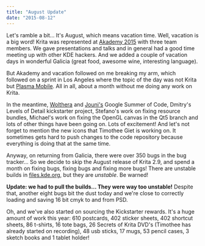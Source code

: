 ```yaml
---
title: "August Update"
date: "2015-08-12"
---
```


Let's ramble a bit... It's August, which means vacation time. Well, vacation is a big word! Krita was represented at [Akademy 2015](https://akademy.kde.org/2015) with three team members. We gave presentations and talks and in general had a good time meeting up with other KDE hackers. And we added a couple of vacation days in wonderful Galicia (great food, awesome wine, interesting language).

But Akademy and vacation followed on me breaking my arm, which followed on a sprint in Los Angeles where the topic of the day was not Krita but [Plasma Mobile](http://plasma-mobile.org/). All in all, about a month without me doing any work on Krita.

In the meantime, [Wolthera](http://wolthera.info/?p=774) and [Jouni's](http://kritaanimation.blogspot.nl/2015/07/playback-and-export.html) Google Summer of Code, Dmitry's Levels of Detail kickstarter project, Stefano's work on fixing resource bundles, Michael's work on fixing the OpenGL canvas in the Qt5 branch and lots of other things have been going on. Lots of excitement! And let's not forget to mention the new icons that Timothee Giet is working on. It sometimes gets hard to push changes to the code repository because everything is doing that at the same time.

Anyway, on returning from Galicia, there were over 350 bugs in the bug tracker... So we decide to skip the August release of Krita 2.9, and spend a month on fixing bugs, fixing bugs and fixing more bugs! There are unstable builds in [files.kde.org](http://files.kde.org/krita/), but they are _unstable_. Be warned!

**Update: we had to pull the builds... They were way too unstable!** Despite that, another eight bugs bit the dust today and we're close to correctly loading and saving 16 bit cmyk to and from PSD.

Oh, and we've also started on sourcing the Kickstarter rewards. It's a huge amount of work this year: 610 postcards, 402 sticker sheets, 402 shortcut sheets, 86 t-shirts, 16 tote bags, 26 Secrets of Krita DVD's (Timothee has already started on recording), 48 usb sticks, 17 mugs, 53 pencil cases, 3 sketch books and 1 tablet holder!

